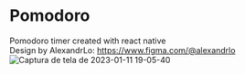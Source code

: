 # Pomodoro
Pomodoro timer created with react native <br/>
Design by AlexandrLo: https://www.figma.com/@alexandrlo
![Captura de tela de 2023-01-11 19-05-40](https://user-images.githubusercontent.com/111321889/211928283-3400af69-f96f-4467-af2c-d9b1e7d7802a.png)
